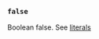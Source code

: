 ### `false`

Boolean false. See [literals](https://docs.ruby-lang.org/en/3.3/syntax/literals_rdoc.html)

